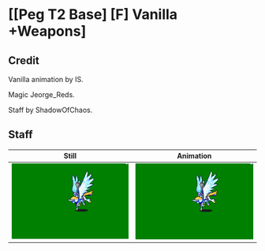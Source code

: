 # [\[Peg T2 Base\] \[F\] Vanilla +Weapons]

## Credit

Vanilla animation by IS.

Magic Jeorge_Reds.

Staff by ShadowOfChaos.
	
## Staff

| Still | Animation |
| :---: | :-------: |
| ![Staff still](./Staff_000.png) | ![Staff animation](./Staff.gif) |
